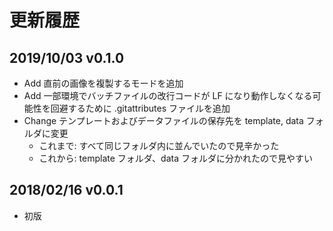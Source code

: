 # 更新履歴

## 2019/10/03 v0.1.0
- Add 直前の画像を複製するモードを追加
- Add 一部環境でバッチファイルの改行コードが LF になり動作しなくなる可能性を回避するために .gitattributes ファイルを追加
- Change テンプレートおよびデータファイルの保存先を template, data フォルダに変更
  - これまで: すべて同じフォルダ内に並んでいたので見辛かった
  - これから: template フォルダ、data フォルダに分かれたので見やすい

## 2018/02/16 v0.0.1
- 初版
